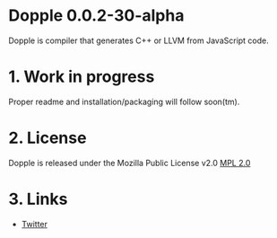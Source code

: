 # Dopple 0.0.2-30-alpha

Dopple is compiler that generates C++ or LLVM from JavaScript code.

# 1. Work in progress

Proper readme and installation/packaging will follow soon(tm). 
	
# 2. License

Dopple is released under the Mozilla Public License v2.0 [MPL 2.0](https://www.mozilla.org/MPL/2.0/)

# 3. Links 
	
* [Twitter](https://twitter.com/ArthurShefer)

